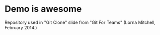 Demo is awesome
===============

Repository used in "Git Clone" slide from "Git For Teams" (Lorna Mitchell, February 2014.)
